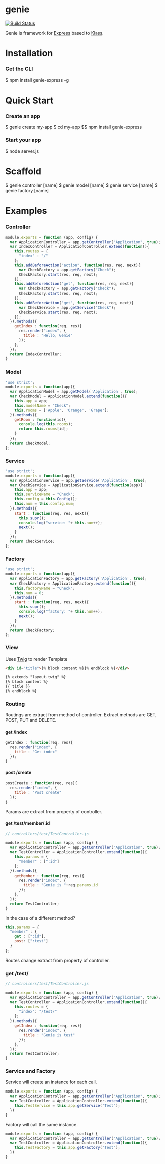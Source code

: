 genie
=====

[![Build Status](https://travis-ci.org/teyosh/genie.png?branch=master)](https://travis-ci.org/teyosh/genie)

Genie is framework for [Express](http://expressjs.com/) based to [Klass](https://github.com/ded/klass).

Installation
=====
### Get the CLI
  $ npm install genie-express -g

Quick Start
=====
### Create an app
  $ genie create my-app
  $ cd my-app $$ npm install genie-express

### Start your app
  $ node server.js

# Scaffold

  $ genie controller [name]
  $ genie model [name]
  $ genie service [name]
  $ genie factory [name]

Examples
=====
### Controller

```js
module.exports = function (app, config) {
  var ApplicationController = app.getController("Application", true);
  var IndexController = ApplicationController.extend(function(){
    this.routes = {
      "index" : "/"
    };
    this.addBeforeAction("action", function(res, req, next){
      var CheckFactory = app.getFactory("Check");
      CheckFactory.start(res, req, next);
    });
    this.addBeforeAction("get", function(res, req, next){
      var CheckFactory = app.getFactory("Check");
      CheckFactory.start(res, req, next);
    });
    this.addBeforeAction("get", function(res, req, next){
      var CheckService = app.getService("Check");
      CheckService.start(res, req, next);
    });
  }).methods({
    getIndex : function(req, res){
      res.render("index", {
        title : "Hello, Genie"
      });
    },
  });
  return IndexController;
}
```

### Model

```js
'use strict';
module.exports = function(app){
  var ApplicationModel = app.getModel('Application', true);
  var CheckModel = ApplicationModel.extend(function(){
    this.app = app;
    this.modelName = "Check";
    this.rooms = ['Apple', 'Orange', 'Grape'];
  }).methods({
    getRoom : function(id){
      console.log(this.rooms);
      return this.rooms[id];
    }
  });
  return CheckModel;
};
```

### Service

```js
'use strict';
module.exports = function(app){
  var ApplicationService = app.getService('Application', true);
  var CheckService = ApplicationService.extend(function(app){
    this.app = app;
    this.serviceName = "Check";
    this.config = this.Config();
    this.num = this.config.num;
  }).methods({
    start : function(req, res, next){
      this.supr();
      console.log("service: "+ this.num++);
      next();
    }
  });
  return CheckService;
};
```

### Factory

```js
'use strict';
module.exports = function(app){
  var ApplicationFactory = app.getFactory('Application', true);
  var CheckFactory = ApplicationFactory.extend(function(){
    this.factoryName = "Check";
    this.num = 0;
  }).methods({
    start : function(req, res, next){
      this.supr();
      console.log("factory: "+ this.num++);
      next();
    }
  });
  return CheckFactory;
};
```

### View

Uses [Twig](https://github.com/justjohn/twig.js) to render Template

```html
<div id="title">{% block content %}{% endblock %}</div>
```

``` html
{% extends "layout.twig" %}
{% block content %}
{{ title }}
{% endblock %}
```

### Routing

Routings are extract from method of controller.
Extract methods are GET, POST, PUT and DELETE.

#### get /index

```js
getIndex : function(req, res){
  res.render("index", {
    title : "Get index"
  });
}
```

#### post /create
```js
postCreate : function(req, res){
  res.render("index", {
    title : "Post create"
  });
}
```

Params are extract from property of controller.

#### get /test/member/:id

```js
// controllers/test/TestController.js

module.exports = function (app, config) {
  var ApplicationController = app.getController("Application", true);
  var TestController = ApplicationController.extend(function(){
    this.params = {
      "member" : [":id"]
    };
  }).methods({
    getMember : function(req, res){
      res.render("index", {
        title : "Genie is "+req.params.id
      });
    },
  });
  return TestController;
}

```

In the case of a different method?

```js
this.params = {
  "member" : {
    get : [":id"],
    post: [":test"]
  }
};

```

Routes change extract from property of controller.

### get /test/

```js
// controllers/test/TestController.js

module.exports = function (app, config) {
  var ApplicationController = app.getController("Application", true);
  var TestController = ApplicationController.extend(function(){
    this.routes = {
      "index": "/test/"
    };
  }).methods({
    getIndex : function(req, res){
      res.render("index", {
        title : "Genie is test"
      });
    },
  });
  return TestController;
}

```
### Service and Factory

Service will create an instance for each call.

```js
module.exports = function (app, config) {
  var ApplicationController = app.getController("Application", true);
  var TestController = ApplicationController.extend(function(){
    this.TestService = this.app.getService("Test");
  })
}
```

Factory will call the same instance.

```js
module.exports = function (app, config) {
  var ApplicationController = app.getController("Application", true);
  var TestController = ApplicationController.extend(function(){
    this.TestFactory = this.app.getFactory("Test");
  })
}
```
